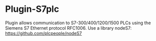 # Plugin-S7plc
Plugin allows communication to S7-300/400/1200/1500 PLCs using the Siemens S7 Ethernet protocol RFC1006.
Use a library nodeS7: https://github.com/plcpeople/nodeS7

